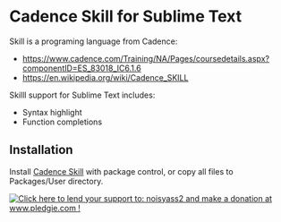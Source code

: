 # Cadence Skill for Sublime Text

Skill is a programing language from Cadence:
- https://www.cadence.com/Training/NA/Pages/coursedetails.aspx?componentID=ES_83018_IC6.1.6
- https://en.wikipedia.org/wiki/Cadence_SKILL

Skilll support for Sublime Text includes:
- Syntax highlight
- Function completions

## Installation

Install [Cadence Skill](https://packagecontrol.io/packages/Cadence%20Skill) with package control, or copy all files to Packages/User directory.

<a href='http://www.pledgie.com/campaigns/21855'><img alt='Click here to lend your support to: noisyass2 and make a donation at www.pledgie.com !' src='http://www.pledgie.com/campaigns/21855.png?skin_name=chrome' border='0' /></a>
